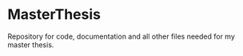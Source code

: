 MasterThesis
============

Repository for code, documentation and all other files needed for my master thesis.
